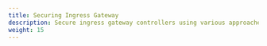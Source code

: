 ```yaml
---
title: Securing Ingress Gateway
description: Secure ingress gateway controllers using various approaches.
weight: 15
---
```

